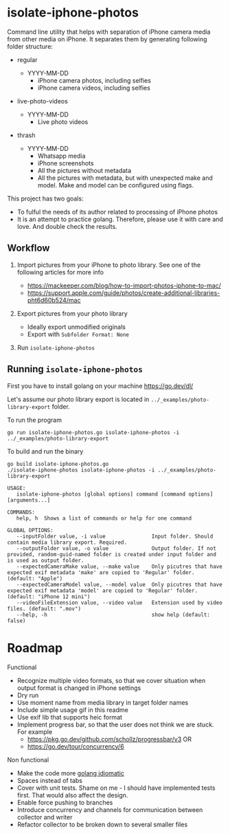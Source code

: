 # isolate-iphone-photos
Command line utility that helps with separation of iPhone camera media from other media on iPhone. It separates them by generating following folder structure:
- regular
    - YYYY-MM-DD
        - iPhone camera photos, including selfies
        - iPhone camera videos, including selfies

- live-photo-videos
    - YYYY-MM-DD
        - Live photo videos

- thrash
    - YYYY-MM-DD
        - Whatsapp media
        - iPhone screenshots
        - All the pictures without metadata
        - All the pictures with metadata, but with unexpected make and model. Make and model can be configured using flags.

This project has two goals:
- To fulful the needs of its author related to processing of iPhone photos
- It is an attempt to practice golang. Therefore, please use it with care and love. And double check the results.

## Workflow
1. Import pictures from your iPhone to photo library. See one of the following articles for more info
    * https://mackeeper.com/blog/how-to-import-photos-iphone-to-mac/
    * https://support.apple.com/guide/photos/create-additional-libraries-pht6d60b524/mac

2. Export pictures from your photo library
    * Ideally export unmodified originals
    * Export with `Subfolder Format: None`

3. Run `isolate-iphone-photos`

## Running `isolate-iphone-photos`
First you have to install golang on your machine https://go.dev/dl/

Let's assume our photo library export is located in `../_examples/photo-library-export` folder.

To run the program
```
go run isolate-iphone-photos.go isolate-iphone-photos -i ../_examples/photo-library-export
```

To build and run the binary
```
go build isolate-iphone-photos.go
./isolate-iphone-photos isolate-iphone-photos -i ../_examples/photo-library-export
```

```
USAGE:
   isolate-iphone-photos [global options] command [command options] [arguments...]

COMMANDS:
   help, h  Shows a list of commands or help for one command

GLOBAL OPTIONS:
   --inputFolder value, -i value               Input folder. Should contain media library export. Required.
   --outputFolder value, -o value              Output folder. If not provided, random-guid-named folder is created under input folder and is used as output folder.
   --expectedCameraMake value, --make value    Only picutres that have expected exif metadata 'make' are copied to 'Regular' folder. (default: "Apple")
   --expectedCameraModel value, --model value  Only picutres that have expected exif metadata 'model' are copied to 'Regular' folder. (default: "iPhone 12 mini")
   --videoFileExtension value, --video value   Extension used by video files. (default: ".mov")
   --help, -h                                  show help (default: false)
```

# Roadmap
Functional
* Recognize multiple video formats, so that we cover situation when output format is changed in iPhone settings
* Dry run
* Use moment name from media library in target folder names
* Include simple usage gif in this readme
* Use exif lib that supports heic format
* Implement progress bar, so that the user does not think we are stuck. For example 
  * https://pkg.go.dev/github.com/schollz/progressbar/v3 OR
  * https://go.dev/tour/concurrency/6

Non functional
* Make the code more [golang idiomatic](https://go.dev/doc/effective_go)
* Spaces instead of tabs
* Cover with unit tests. Shame on me - I should have implemented tests first. That would also affect the design.
* Enable force pushing to branches
* Introduce concurrency and channels for communication between collector and writer
* Refactor collector to be broken down to several smaller files
